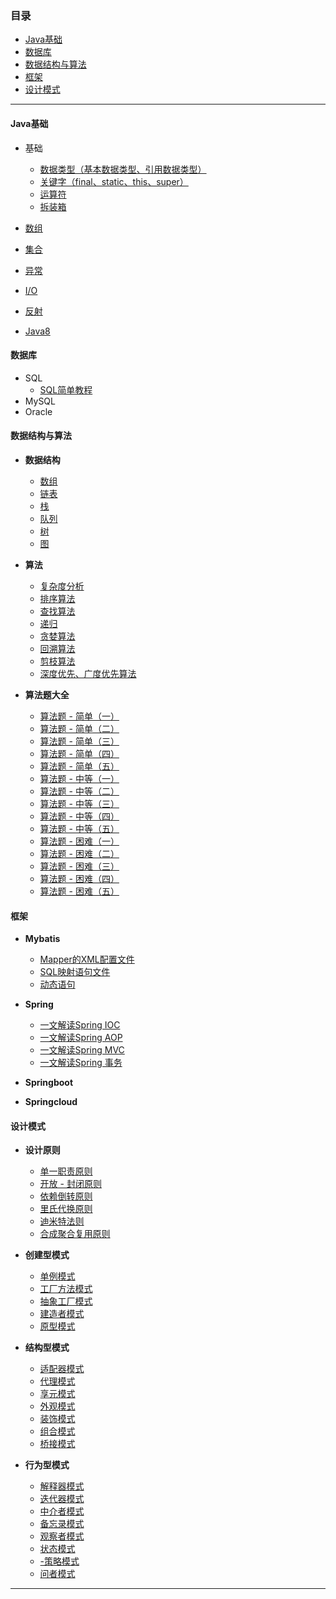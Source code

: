 
### 目录
- [Java基础](#java)
- [数据库](#database)
- [数据结构与算法](#data-structur-and-algorithm)
- [框架](#frame)
- [设计模式](#design-pattern)


---
<a name="java"></a>
#### Java基础

- 基础
  - [数据类型（基本数据类型、引用数据类型）]()
  - [关键字（final、static、this、super）]()
  - [运算符]()
  - [拆装箱]()

- [数组]()
- [集合]()
- [异常]()
- [I/O]()
- [反射]()
- [Java8]()

<a name="database"></a>
#### 数据库

- SQL  
    - [SQL简单教程](./learn/database/sql/1.md)
- MySQL
- Oracle

<a name="data-structur-and-algorithm"></a>
#### 数据结构与算法

- **数据结构**
  - [数组]()
  - [链表]()
  - [栈]()
  - [队列]()
  - [树]()
  - [图]()



- **算法**
  - [复杂度分析]()
  - [排序算法]()
  - [查找算法]()
  - [递归]()
  - [贪婪算法]()
  - [回溯算法]()
  - [剪枝算法]()
  - [深度优先、广度优先算法]()

- **算法题大全**
  - [算法题 - 简单（一）]()
  - [算法题 - 简单（二）]()
  - [算法题 - 简单（三）]()
  - [算法题 - 简单（四）]()
  - [算法题 - 简单（五）]()
  - [算法题 - 中等（一）]()
  - [算法题 - 中等（二）]()
  - [算法题 - 中等（三）]()
  - [算法题 - 中等（四）]()
  - [算法题 - 中等（五）]()
  - [算法题 - 困难（一）]()
  - [算法题 - 困难（二）]()
  - [算法题 - 困难（三）]()
  - [算法题 - 困难（四）]()
  - [算法题 - 困难（五）]()



<a name="frame"></a>
#### 框架

- **Mybatis**
  - [Mapper的XML配置文件]()
  - [SQL映射语句文件]()
  - [动态语句]()



- **Spring**
  - [一文解读Spring IOC]()
  - [一文解读Spring AOP]()
  - [一文解读Spring MVC]()
  - [一文解读Spring 事务]()
  

- **Springboot**
- **Springcloud**

<a name="design-pattern"></a>
#### 设计模式

- **设计原则**
  - [单一职责原则]()
  - [开放 - 封闭原则]()
  - [依赖倒转原则]()
  - [里氏代换原则]()
  - [迪米特法则]()
  - [合成聚合复用原则]()



- **创建型模式**
  - [单例模式]()
  - [工厂方法模式]()
  - [抽象工厂模式]()
  - [建造者模式]()
  - [原型模式]()



- **结构型模式**
  - [适配器模式]()
  - [代理模式]()
  - [享元模式]()
  - [外观模式]()
  - [装饰模式]()
  - [组合模式]()
  - [桥接模式]()

- **行为型模式**
  - [解释器模式]()
  - [迭代器模式]()
  - [中介者模式]()
  - [备忘录模式]()
  - [观察者模式]()
  - [状态模式]()
  - [-策略模式]()
  - [问者模式]()

---
